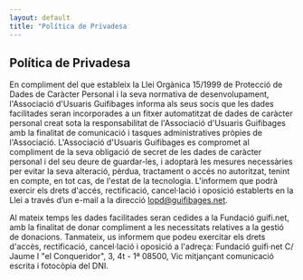 ```yaml
---
layout: default
title: "Política de Privadesa
---
```


## Política de Privadesa

En compliment del que estableix la Llei Orgànica 15/1999 de Protecció de Dades de Caràcter Personal i la seva normativa de desenvolupament, l'Associació d'Usuaris Guifibages informa als seus socis que les dades facilitades seran incorporades a un fitxer automatitzat de dades de caràcter personal creat sota la responsabilitat de l'Associació d'Usuaris Guifibages amb la finalitat de comunicació i tasques administratives pròpies de l'Associació. L'Associació d'Usuaris Guifibages es compromet al compliment de la seva obligació de secret de les dades de caràcter personal i del seu deure de guardar-les, i adoptarà les mesures necessàries per evitar la seva alteració, pèrdua, tractament o accés no autoritzat, tenint en compte, en tot cas, de l'estat de la tecnologia. L'informem que podrà exercir els drets d'accés, rectificació, cancel·lació i oposició establerts en la Llei a través d’un e-mail a la direcció lopd@guifibages.net.

Al mateix temps les dades facilitades seran cedides a la Fundació guifi.net, amb la finalitat de donar compliment a les
necessitats relatives a la gestió de donacions. Tanmateix, us informem que podeu exercitar els drets d'accès,
rectificació, cancel·lació i oposició a l'adreça: Fundació guifi·net C/ Jaume I "el Conqueridor", 3, 4t - 1ª 08500, Vic
mitjançant comunicació escrita i fotocòpia del DNI.

